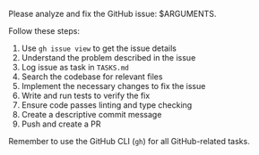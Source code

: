 Please analyze and fix the GitHub issue: $ARGUMENTS.

Follow these steps:

1. Use `gh issue view` to get the issue details
1. Understand the problem described in the issue
1. Log issue as task in `TASKS.md`
1. Search the codebase for relevant files
1. Implement the necessary changes to fix the issue
1. Write and run tests to verify the fix
1. Ensure code passes linting and type checking
1. Create a descriptive commit message
1. Push and create a PR

Remember to use the GitHub CLI (`gh`) for all GitHub-related tasks.

